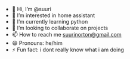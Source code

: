 - 👋 Hi, I’m @suuri
- 👀 I’m interested in home assistant
- 🌱 I’m currently learning python
- 💞️ I’m looking to collaborate on projects
- 📫 How to reach me suurinorton@gmail.com
- 😄 Pronouns: he/him
- ⚡ Fun fact: i dont really know what i am doing

<!---
suurislay/suurislay is a ✨ special ✨ repository because its `README.md` (this file) appears on your GitHub profile.
You can click the Preview link to take a look at your changes.
--->
